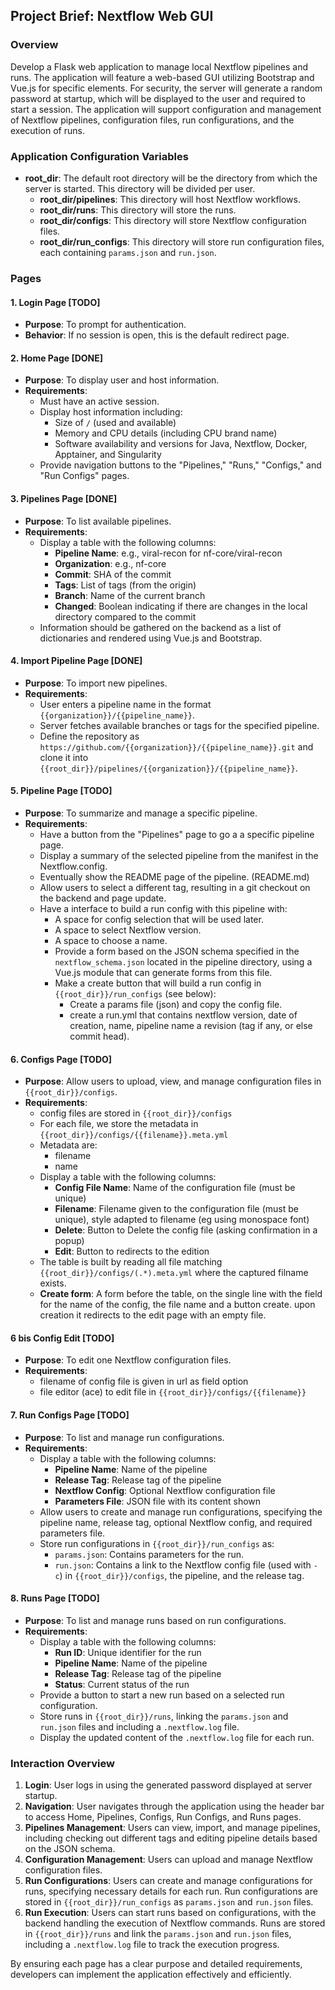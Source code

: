 ## Project Brief: Nextflow Web GUI

### Overview
Develop a Flask web application to manage local Nextflow pipelines and runs. The application will feature a web-based GUI utilizing Bootstrap and Vue.js for specific elements. For security, the server will generate a random password at startup, which will be displayed to the user and required to start a session. The application will support configuration and management of Nextflow pipelines, configuration files, run configurations, and the execution of runs.

### Application Configuration Variables
- **root_dir**: The default root directory will be the directory from which the server is started. This directory will be divided per user.
  - **root_dir/pipelines**: This directory will host Nextflow workflows.
  - **root_dir/runs**: This directory will store the runs.
  - **root_dir/configs**: This directory will store Nextflow configuration files.
  - **root_dir/run_configs**: This directory will store run configuration files, each containing `params.json` and `run.json`.

### Pages

#### 1. **Login Page** [TODO]
- **Purpose**: To prompt for authentication.
- **Behavior**: If no session is open, this is the default redirect page.

#### 2. **Home Page** [DONE]
- **Purpose**: To display user and host information.
- **Requirements**:
  - Must have an active session.
  - Display host information including:
    - Size of `/` (used and available)
    - Memory and CPU details (including CPU brand name)
    - Software availability and versions for Java, Nextflow, Docker, Apptainer, and Singularity
  - Provide navigation buttons to the "Pipelines," "Runs," "Configs," and "Run Configs" pages.

#### 3. **Pipelines Page** [DONE]
- **Purpose**: To list available pipelines.
- **Requirements**:
  - Display a table with the following columns:
    - **Pipeline Name**: e.g., viral-recon for nf-core/viral-recon
    - **Organization**: e.g., nf-core
    - **Commit**: SHA of the commit
    - **Tags**: List of tags (from the origin)
    - **Branch**: Name of the current branch
    - **Changed**: Boolean indicating if there are changes in the local directory compared to the commit
  - Information should be gathered on the backend as a list of dictionaries and rendered using Vue.js and Bootstrap.

#### 4. **Import Pipeline Page** [DONE]
- **Purpose**: To import new pipelines.
- **Requirements**:
  - User enters a pipeline name in the format `{{organization}}/{{pipeline_name}}`.
  - Server fetches available branches or tags for the specified pipeline.
  - Define the repository as `https://github.com/{{organization}}/{{pipeline_name}}.git` and clone it into `{{root_dir}}/pipelines/{{organization}}/{{pipeline_name}}`.

#### 5. **Pipeline Page** [TODO]
- **Purpose**: To summarize and manage a specific pipeline.
- **Requirements**:
  - Have a button from the "Pipelines" page to go a a specific pipeline page. 
  - Display a summary of the selected pipeline from the manifest in the Nextflow.config.
  - Eventually show the README page of the pipeline. (README.md)
  - Allow users to select a different tag, resulting in a git checkout on the backend and page update.
  - Have a interface to build a run config with this pipeline with:
    - A space for config selection that will be used later.
    - A space to select Nextflow version.
    - A space to choose a name.
    - Provide a form based on the JSON schema specified in the `nextflow_schema.json` located in the pipeline directory, using a Vue.js module that can generate forms from this file.
    - Make a create button that will build a run config in `{{root_dir}}/run_configs` (see below):
      - Create a params file (json) and copy the config file.
      - create a run.yml that contains nextflow version, date of creation, name, pipeline name a revision (tag if any, or else commit head). 

#### 6. **Configs Page** [TODO]
- **Purpose**: Allow users to upload, view, and manage configuration files in `{{root_dir}}/configs`.
- **Requirements**:
  - config files are stored in `{{root_dir}}/configs`
  - For each file, we store the metadata in `{{root_dir}}/configs/{{filename}}.meta.yml`
  - Metadata are:
    - filename
    - name
  - Display a table with the following columns:
    - **Config File Name**: Name of the configuration file (must be unique)
    - **Filename**: Filename given to the configuration file (must be unique), style adapted to filename (eg using monospace font)
    - **Delete**: Button to Delete the config file (asking confirmation in a popup)
    - **Edit**: Button to redirects to the edition 
  - The table is built by reading all file matching `{{root_dir}}/configs/(.*).meta.yml` where the captured filname exists.
  - **Create form**: A form before the table, on the single line with the field for the name of the config, the file name and a button create. upon creation it redirects to the edit page with an empty file.

#### 6 bis **Config Edit** [TODO]
- **Purpose**: To edit one Nextflow configuration files.
- **Requirements**:
  - filename of config file is given in url as field option
  - file editor (ace) to edit file in `{{root_dir}}/configs/{{filename}}`

#### 7. **Run Configs Page** [TODO]
- **Purpose**: To list and manage run configurations.
- **Requirements**:
  - Display a table with the following columns:
    - **Pipeline Name**: Name of the pipeline
    - **Release Tag**: Release tag of the pipeline
    - **Nextflow Config**: Optional Nextflow configuration file
    - **Parameters File**: JSON file with its content shown
  - Allow users to create and manage run configurations, specifying the pipeline name, release tag, optional Nextflow config, and required parameters file.
  - Store run configurations in `{{root_dir}}/run_configs` as:
    - `params.json`: Contains parameters for the run.
    - `run.json`: Contains a link to the Nextflow config file (used with `-c`) in `{{root_dir}}/configs`, the pipeline, and the release tag.

#### 8. **Runs Page** [TODO]
- **Purpose**: To list and manage runs based on run configurations.
- **Requirements**:
  - Display a table with the following columns:
    - **Run ID**: Unique identifier for the run
    - **Pipeline Name**: Name of the pipeline
    - **Release Tag**: Release tag of the pipeline
    - **Status**: Current status of the run
  - Provide a button to start a new run based on a selected run configuration.
  - Store runs in `{{root_dir}}/runs`, linking the `params.json` and `run.json` files and including a `.nextflow.log` file.
  - Display the updated content of the `.nextflow.log` file for each run.

### Interaction Overview
1. **Login**: User logs in using the generated password displayed at server startup.
2. **Navigation**: User navigates through the application using the header bar to access Home, Pipelines, Configs, Run Configs, and Runs pages.
3. **Pipelines Management**: Users can view, import, and manage pipelines, including checking out different tags and editing pipeline details based on the JSON schema.
4. **Configuration Management**: Users can upload and manage Nextflow configuration files.
5. **Run Configurations**: Users can create and manage configurations for runs, specifying necessary details for each run. Run configurations are stored in `{{root_dir}}/run_configs` as `params.json` and `run.json` files.
6. **Run Execution**: Users can start runs based on configurations, with the backend handling the execution of Nextflow commands. Runs are stored in `{{root_dir}}/runs` and link the `params.json` and `run.json` files, including a `.nextflow.log` file to track the execution progress.

By ensuring each page has a clear purpose and detailed requirements, developers can implement the application effectively and efficiently.


